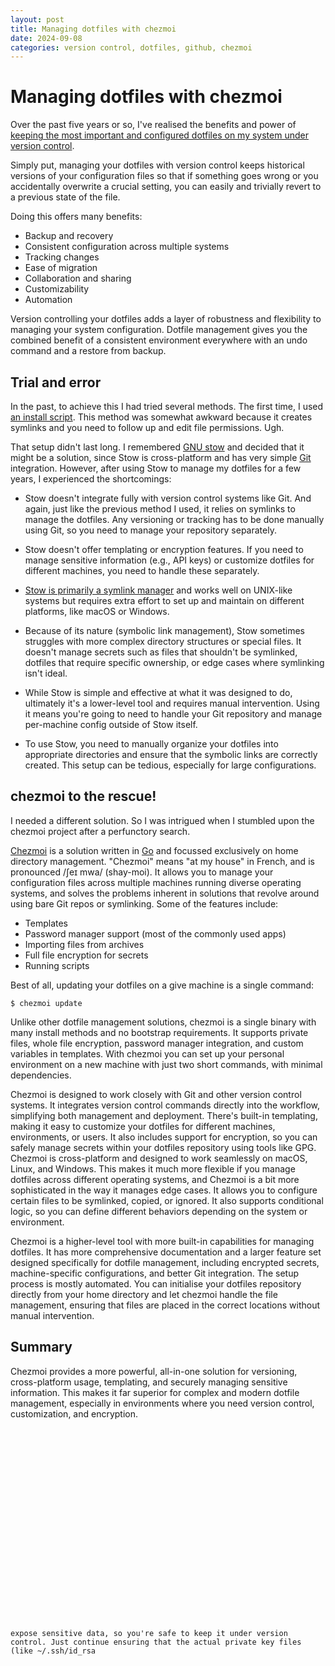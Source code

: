 ```yaml
---
layout: post
title: Managing dotfiles with chezmoi
date: 2024-09-08
categories: version control, dotfiles, github, chezmoi 
---
```


# Managing dotfiles with chezmoi

Over the past five years or so, I've realised the benefits and power of [keeping the most important and configured dotfiles on my system under version control](https://dotfiles.github.io/).

Simply put, managing your dotfiles with version control keeps historical versions of your configuration files so that if something goes wrong or you accidentally overwrite a crucial setting, you can easily and trivially revert to a previous state of the file. 

Doing this offers many benefits:

- Backup and recovery
- Consistent configuration across multiple systems
- Tracking changes
- Ease of migration
- Collaboration and sharing
- Customizability
- Automation

Version controlling your dotfiles adds a layer of robustness and flexibility to managing your system configuration. Dotfile management gives you the combined benefit of a consistent environment everywhere with an undo command and a restore from backup.

## Trial and error 

In the past, to achieve this I had tried several methods. The first time, I used [an install script](https://blog.smalleycreative.com/using-git-and-github-to-manage-your-dotfiles/). This method was somewhat awkward because it creates symlinks and you need to follow up and edit file permissions. Ugh.

That setup didn't last long. I remembered [GNU stow](https://www.gnu.org/software/stow/) and decided that it might be a solution, since Stow is cross-platform and has very simple [Git](https://git-scm.com/) integration. However, after using Stow to manage my dotfiles for a few years, I experienced the shortcomings:

- Stow doesn't integrate fully with version control systems like Git. And again, just like the previous method I used, it relies on symlinks to manage the dotfiles. Any versioning or tracking has to be done manually using Git, so you need to manage your repository separately. 

- Stow doesn't offer templating or encryption features. If you need to manage sensitive information (e.g., API keys) or customize dotfiles for different machines, you need to handle these separately. 

- [Stow is primarily a symlink manager](https://alex.pearwin.com/2016/02/managing-dotfiles-with-stow/) and works well on UNIX-like systems but requires extra effort to set up and maintain on different platforms, like macOS or Windows.

- Because of its nature (symbolic link management), Stow sometimes struggles with more complex directory structures or special files. It doesn't manage secrets such as files that shouldn't be symlinked, dotfiles that require specific ownership, or edge cases where symlinking isn't ideal. 

- While Stow is simple and effective at what it was designed to do, ultimately it's a lower-level tool and requires manual intervention. Using it means you're going to need to handle your Git repository and manage per-machine config outside of Stow itself. 

- To use Stow, you need to manually organize your dotfiles into appropriate directories and ensure that the symbolic links are correctly created. This setup can be tedious, especially for large configurations.

## chezmoi to the rescue!

I needed a different solution. So I was intrigued when I stumbled upon the chezmoi project after a perfunctory search. 

[Chezmoi](https://www.chezmoi.io) is a solution written in [Go](https://go.dev/) and focussed exclusively on home directory management. "Chezmoi" means "at my house" in French, and is pronounced /ʃeɪ mwa/ (shay-moi). It allows you to manage your configuration files across multiple machines running diverse operating systems, and solves the problems inherent in solutions that revolve around using bare Git repos or symlinking. Some of the features include:

- Templates
- Password manager support (most of the commonly used apps)
- Importing files from archives
- Full file encryption for secrets
- Running scripts 

Best of all, updating your dotfiles on a give machine is a single command:

```
$ chezmoi update
```
Unlike other dotfile management solutions, chezmoi is a single binary with many install methods and no bootstrap requirements. It supports private files, whole file encryption, password manager integration, and custom variables in templates. With chezmoi you can set up your personal environment on a new machine with just two short commands, with minimal dependencies. 

Chezmoi is designed to work closely with Git and other version control systems. It integrates version control commands directly into the workflow, simplifying both management and deployment. There's built-in templating, making it easy to customize your dotfiles for different machines, environments, or users. It also includes support for encryption, so you can safely manage secrets within your dotfiles repository using tools like GPG. Chezmoi is cross-platform and designed to work seamlessly on macOS, Linux, and Windows. This makes it much more flexible if you manage dotfiles across different operating systems, and Chezmoi is a bit more sophisticated in the way it manages edge cases. It allows you to configure certain files to be symlinked, copied, or ignored. It also supports conditional logic, so you can define different behaviors depending on the system or environment.

Chezmoi is a higher-level tool with more built-in capabilities for managing dotfiles. It has more comprehensive documentation and a larger feature set designed specifically for dotfile management, including encrypted secrets, machine-specific configurations, and better Git integration. The setup process is mostly automated. You can initialise your dotfiles repository directly from your home directory and let chezmoi handle the file management, ensuring that files are placed in the correct locations without manual intervention.

## Summary

Chezmoi provides a more powerful, all-in-one solution for versioning, cross-platform usage, templating, and securely managing sensitive information. This makes it far superior for complex and modern dotfile management, especially in environments where you need version control, customization, and encryption.




```























expose sensitive data, so you're safe to keep it under version control. Just continue ensuring that the actual private key files (like ~/.ssh/id_rsa

